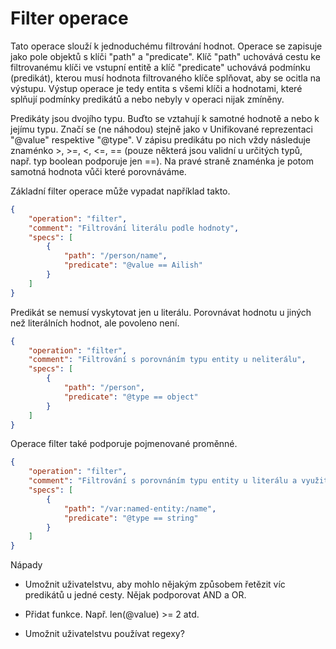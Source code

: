 # Filter operace

Tato operace slouží k jednoduchému filtrování hodnot. Operace se zapisuje jako pole objektů s klíči "path" a "predicate". Klíč "path" uchovává cestu ke filtrovanému klíči ve vstupní entitě a klíč "predicate" uchovává podmínku (predikát), kterou musí hodnota filtrovaného klíče splňovat, aby se ocitla na výstupu. Výstup operace je tedy entita s všemi klíči a hodnotami, které splňují podmínky predikátů a nebo nebyly v operaci nijak zmíněny.

Predikáty jsou dvojího typu. Buďto se vztahují k samotné hodnotě a nebo k jejímu typu. Značí se (ne náhodou) stejně jako v Unifikované reprezentaci "@value" respektive "@type". V zápisu predikátu po nich vždy následuje znaménko >, >=, <, <=, == (pouze některá jsou validní u určitých typů, např. typ boolean podporuje jen ==). Na pravé straně znaménka je potom samotná hodnota vůči které porovnáváme.

Základní filter operace může vypadat například takto.

```json
{
    "operation": "filter",
    "comment": "Filtrování literálu podle hodnoty",
    "specs": [
        {
            "path": "/person/name",
            "predicate": "@value == Ailish"
        }
    ]
}
```

Predikát se nemusí vyskytovat jen u literálu. Porovnávat hodnotu u jiných než literálních hodnot, ale povoleno není.

```json
{
    "operation": "filter",
    "comment": "Filtrování s porovnáním typu entity u neliterálu",
    "specs": [
        {
            "path": "/person",
            "predicate": "@type == object"
        }
    ]
}
```

Operace filter také podporuje pojmenované proměnné.

```json
{
    "operation": "filter",
    "comment": "Filtrování s porovnáním typu entity u literálu a využitím pojmenované proměnné",
    "specs": [
        {
            "path": "/var:named-entity:/name",
            "predicate": "@type == string"
        }
    ]
}
```

Nápady

- Umožnit uživatelstvu, aby mohlo nějakým způsobem řetězit víc predikátů u jedné cesty. Nějak podporovat AND a OR.
  
- Přidat funkce. Např. len(@value) >= 2 atd.

- Umožnit uživatelstvu používat regexy?
